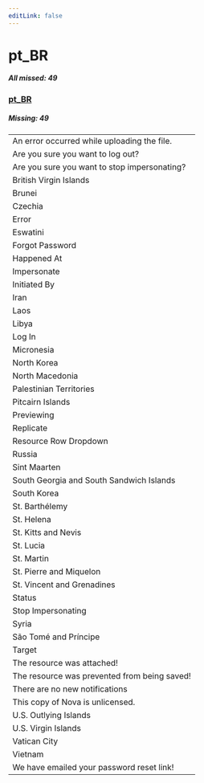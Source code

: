 ```yaml
---
editLink: false
---
```


# pt_BR

##### All missed: 49


### [pt_BR](https://github.com/Laravel-Lang/lang/blob/main/locales/pt_BR/pt_BR.json)

##### Missing: 49

<table >
<tr><td align="left" >
An error occurred while uploading the file.
</td>
</tr>
<tr><td align="left" >
Are you sure you want to log out?
</td>
</tr>
<tr><td align="left" >
Are you sure you want to stop impersonating?
</td>
</tr>
<tr><td align="left" >
British Virgin Islands
</td>
</tr>
<tr><td align="left" >
Brunei
</td>
</tr>
<tr><td align="left" >
Czechia
</td>
</tr>
<tr><td align="left" >
Error
</td>
</tr>
<tr><td align="left" >
Eswatini
</td>
</tr>
<tr><td align="left" >
Forgot Password
</td>
</tr>
<tr><td align="left" >
Happened At
</td>
</tr>
<tr><td align="left" >
Impersonate
</td>
</tr>
<tr><td align="left" >
Initiated By
</td>
</tr>
<tr><td align="left" >
Iran
</td>
</tr>
<tr><td align="left" >
Laos
</td>
</tr>
<tr><td align="left" >
Libya
</td>
</tr>
<tr><td align="left" >
Log In
</td>
</tr>
<tr><td align="left" >
Micronesia
</td>
</tr>
<tr><td align="left" >
North Korea
</td>
</tr>
<tr><td align="left" >
North Macedonia
</td>
</tr>
<tr><td align="left" >
Palestinian Territories
</td>
</tr>
<tr><td align="left" >
Pitcairn Islands
</td>
</tr>
<tr><td align="left" >
Previewing
</td>
</tr>
<tr><td align="left" >
Replicate
</td>
</tr>
<tr><td align="left" >
Resource Row Dropdown
</td>
</tr>
<tr><td align="left" >
Russia
</td>
</tr>
<tr><td align="left" >
Sint Maarten
</td>
</tr>
<tr><td align="left" >
South Georgia and South Sandwich Islands
</td>
</tr>
<tr><td align="left" >
South Korea
</td>
</tr>
<tr><td align="left" >
St. Barthélemy
</td>
</tr>
<tr><td align="left" >
St. Helena
</td>
</tr>
<tr><td align="left" >
St. Kitts and Nevis
</td>
</tr>
<tr><td align="left" >
St. Lucia
</td>
</tr>
<tr><td align="left" >
St. Martin
</td>
</tr>
<tr><td align="left" >
St. Pierre and Miquelon
</td>
</tr>
<tr><td align="left" >
St. Vincent and Grenadines
</td>
</tr>
<tr><td align="left" >
Status
</td>
</tr>
<tr><td align="left" >
Stop Impersonating
</td>
</tr>
<tr><td align="left" >
Syria
</td>
</tr>
<tr><td align="left" >
São Tomé and Príncipe
</td>
</tr>
<tr><td align="left" >
Target
</td>
</tr>
<tr><td align="left" >
The resource was attached!
</td>
</tr>
<tr><td align="left" >
The resource was prevented from being saved!
</td>
</tr>
<tr><td align="left" >
There are no new notifications
</td>
</tr>
<tr><td align="left" >
This copy of Nova is unlicensed.
</td>
</tr>
<tr><td align="left" >
U.S. Outlying Islands
</td>
</tr>
<tr><td align="left" >
U.S. Virgin Islands
</td>
</tr>
<tr><td align="left" >
Vatican City
</td>
</tr>
<tr><td align="left" >
Vietnam
</td>
</tr>
<tr><td align="left" >
We have emailed your password reset link!
</td>
</tr>

</table>


